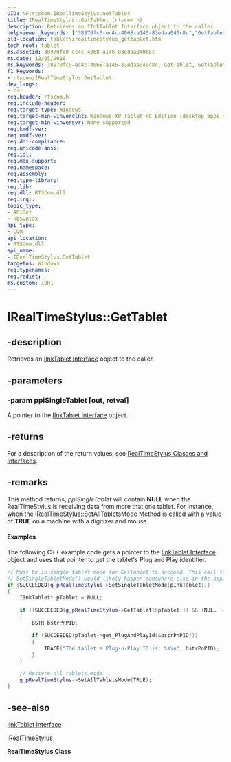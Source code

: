 ```yaml
---
UID: NF:rtscom.IRealTimeStylus.GetTablet
title: IRealTimeStylus::GetTablet (rtscom.h)
description: Retrieves an IInkTablet Interface object to the caller.helpviewer_keywords: ["38970fc0-ec4c-4068-a146-83edaa040c8c","GetTablet","GetTablet method [Tablet PC]","GetTablet method [Tablet PC]","IRealTimeStylus interface","IRealTimeStylus interface [Tablet PC]","GetTablet method","IRealTimeStylus.GetTablet","IRealTimeStylus::GetTablet","rtscom/IRealTimeStylus::GetTablet","tablet.irealtimestylus_gettablet"]
old-location: tablet\irealtimestylus_gettablet.htm
tech.root: tablet
ms.assetid: 38970fc0-ec4c-4068-a146-83edaa040c8c
ms.date: 12/05/2018
ms.keywords: 38970fc0-ec4c-4068-a146-83edaa040c8c, GetTablet, GetTablet method [Tablet PC], GetTablet method [Tablet PC],IRealTimeStylus interface, IRealTimeStylus interface [Tablet PC],GetTablet method, IRealTimeStylus.GetTablet, IRealTimeStylus::GetTablet, rtscom/IRealTimeStylus::GetTablet, tablet.irealtimestylus_gettablet
f1_keywords:
- rtscom/IRealTimeStylus.GetTablet
dev_langs:
- c++
req.header: rtscom.h
req.include-header: 
req.target-type: Windows
req.target-min-winverclnt: Windows XP Tablet PC Edition [desktop apps only]
req.target-min-winversvr: None supported
req.kmdf-ver: 
req.umdf-ver: 
req.ddi-compliance: 
req.unicode-ansi: 
req.idl: 
req.max-support: 
req.namespace: 
req.assembly: 
req.type-library: 
req.lib: 
req.dll: RTSCom.dll
req.irql: 
topic_type:
- APIRef
- kbSyntax
api_type:
- COM
api_location:
- RTSCom.dll
api_name:
- IRealTimeStylus.GetTablet
targetos: Windows
req.typenames: 
req.redist: 
ms.custom: 19H1
---
```


# IRealTimeStylus::GetTablet


## -description



Retrieves an <a href="https://docs.microsoft.com/windows/desktop/api/msinkaut/nn-msinkaut-iinktablet">IInkTablet Interface</a> object to the caller.




## -parameters




### -param ppiSingleTablet [out, retval]

A pointer to the <a href="https://docs.microsoft.com/windows/desktop/api/msinkaut/nn-msinkaut-iinktablet">IInkTablet Interface</a> object.


## -returns



For a description of the return values, see <a href="https://docs.microsoft.com/windows/desktop/tablet/realtimestylus-classes-and-interfaces">RealTimeStylus Classes and Interfaces</a>.




## -remarks



This method returns, <i>ppiSingleTablet</i> will contain <b>NULL</b> when the RealTimeStylus is receiving data from more that one tablet. For instance, when the <a href="https://docs.microsoft.com/windows/desktop/api/rtscom/nf-rtscom-irealtimestylus-setalltabletsmode">IRealTimeStylus::SetAllTabletsMode Method</a> is called with a value of <b>TRUE</b> on a machine with a digitizer and mouse.


#### Examples

The following C++ example code gets a pointer to the <a href="https://docs.microsoft.com/windows/desktop/api/msinkaut/nn-msinkaut-iinktablet">IInkTablet Interface</a> object and uses that pointer to get the tablet's Plug and Play identifier.


```cpp
// Must be in single tablet mode for GetTablet to succeed. This call to
// SetSingleTabletMode() would likely happen somewhere else in the app.
if (SUCCEEDED(g_pRealTimeStylus->SetSingleTabletMode(pInkTablet)))
{
    IInkTablet* pTablet = NULL;

    if ((SUCCEEDED(g_pRealTimeStylus->GetTablet(&pTablet))) && (NULL != pTablet))
    {
        BSTR bstrPnPID;

        if (SUCCEEDED(pTablet->get_PlugAndPlayId(&bstrPnPID)))
        {
            TRACE("The tablet's Plug-n-Play ID is: %s\n", bstrPnPID);
        }
    }

    // Restore all tablets mode.
    g_pRealTimeStylus->SetAllTabletsMode(TRUE);
}

```





## -see-also




<a href="https://docs.microsoft.com/windows/desktop/api/msinkaut/nn-msinkaut-iinktablet">IInkTablet Interface</a>



<a href="https://docs.microsoft.com/windows/desktop/api/rtscom/nn-rtscom-irealtimestylus">IRealTimeStylus</a>



<b>RealTimeStylus Class</b>
 

 


